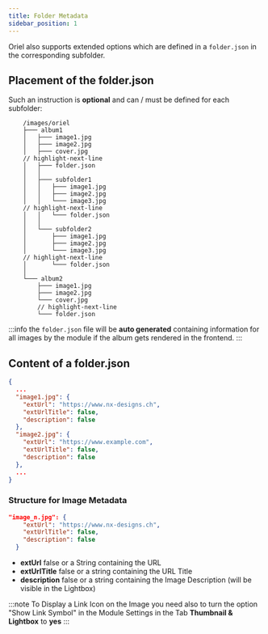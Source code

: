 ```yaml
---
title: Folder Metadata
sidebar_position: 1
---
```


Oriel also supports extended options which are defined in a `folder.json` in the corresponding subfolder.

## Placement of the folder.json

Such an instruction is **optional** and can / must be defined for each subfolder:

```plaintext title="Placement of the folder.json"
    /images/oriel
    ├─── album1
    │   ├─── image1.jpg
    │   ├─── image2.jpg
    │   ├─── cover.jpg
    // highlight-next-line
    │   ├─── folder.json
    │   │
    │   ├─── subfolder1
    │   │   ├─── image1.jpg
    │   │   ├─── image2.jpg
    │   │   └─── image3.jpg
    // highlight-next-line
    │   │   └─── folder.json
    │   │
    │   └─── subfolder2
    │       ├─── image1.jpg
    │       ├─── image2.jpg
    │       └─── image3.jpg
    // highlight-next-line
    │       └─── folder.json
    │  
    └─── album2
        ├─── image1.jpg
        ├─── image2.jpg
        └─── cover.jpg
        // highlight-next-line
        └─── folder.json
```

:::info 
the `folder.json` file will be **auto generated** containing information for all images by the module if the album gets 
rendered in the frontend.
:::

## Content of a folder.json

```json title="Example Content of a folder.json"
{
  ...
  "image1.jpg": {
    "extUrl": "https://www.nx-designs.ch",
    "extUrlTitle": false,
    "description": false
  },
  "image2.jpg": {
    "extUrl": "https://www.example.com",
    "extUrlTitle": false,
    "description": false
  },
  ...
}
```

### Structure for Image Metadata
```json title="Image Metadata in Detail"
"image_n.jpg": {
    "extUrl": "https://www.nx-designs.ch",
    "extUrlTitle": false,
    "description": false
  }
```

- **extUrl** false or a String containing the URL
- **extUrlTitle** false or a string containing the URL Title
- **description** false or a string containing the Image Description (will be visible in the Lightbox)

:::note
To Display a Link Icon on the Image you need also to turn the option "Show Link Symbol" in the Module Settings
in the Tab **Thumbnail & Lightbox** to **yes**
:::
